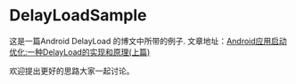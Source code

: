 # DelayLoadSample
这是一篇Android DelayLoad 的博文中所带的例子.
文章地址：[Android应用启动优化:一种DelayLoad的实现和原理(上篇)](http://www.androidperformance.com/2015/11/18/Android-app-lunch-optimize-delay-load.html)

欢迎提出更好的思路大家一起讨论。
